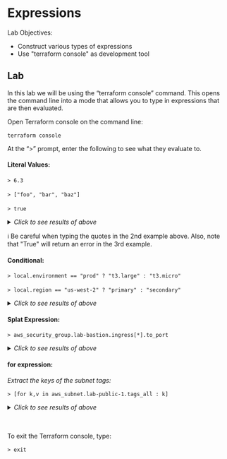 # Expressions

Lab Objectives:
- Construct various types of expressions
- Use "terraform console" as development tool

## Lab

In this lab we will be using the “terraform console” command.  This opens the command line into a mode that allows you to type in expressions that are then evaluated.

Open Terraform console on the command line:

```
terraform console
```

At the “>” prompt, enter the following to see what they evaluate to.

#### Literal Values:

```
> 6.3

> ["foo", "bar", "baz"]

> true
```

<details>

 _<summary>Click to see results of above</summary>_

![Terraform console results](./images/tf-console-1.png "Terraform console results")
</details>

:information_source: Be careful when typing the quotes in the 2nd example above. Also, note that "True" will return an error in the 3rd example.

#### Conditional:

```
> local.environment == "prod" ? "t3.large" : "t3.micro"

> local.region == "us-west-2" ? "primary" : "secondary"
```
<details>

 _<summary>Click to see results of above</summary>_

![Terraform console results](./images/tf-console-2.png "Terraform console results")
</details>

#### Splat Expression:

```
> aws_security_group.lab-bastion.ingress[*].to_port
```

<details>

 _<summary>Click to see results of above</summary>_

![Terraform console results](./images/tf-console-3.png "Terraform console results")
</details>

#### for expression:

_Extract the keys of the subnet tags:_

```
> [for k,v in aws_subnet.lab-public-1.tags_all : k]
```

<details>

 _<summary>Click to see results of above</summary>_

![Terraform console results](./images/tf-console-4.png "Terraform console results")
</details>

<br /><br />
To exit the Terraform console, type:

```
> exit
```
